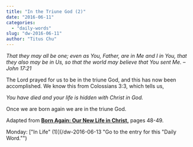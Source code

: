 ```yaml
---
title: "In the Triune God (2)"
date: "2016-06-11"
categories: 
  - "daily-words"
slug: "dw-2016-06-11"
author: "Titus Chu"
---
```


_That they may all be one; even as You, Father, are in Me and I in You, that they also may be in Us, so that the world may believe that You sent Me._ _– John 17:21_

The Lord prayed for us to be in the triune God, and this has now been accomplished. We know this from Colossians 3:3, which tells us,

_You have died and your life is hidden with Christ in God._

Once we are born again we are in the triune God.

Adapted from __[Born Again: Our New Life in Christ,](/book-born-again/ "Go to the listing for this book.")__ pages 48-49.

Monday: ["In Life" (1)](/dw-2016-06-13 "Go to the entry for this "Daily Word."")
